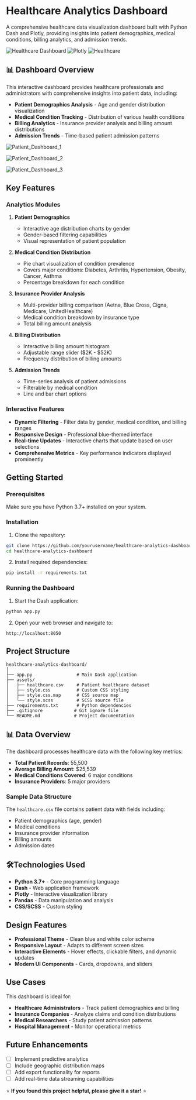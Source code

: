 # Healthcare Analytics Dashboard

A comprehensive healthcare data visualization dashboard built with Python Dash and Plotly, providing insights into patient demographics, medical conditions, billing analytics, and admission trends.

![Healthcare Dashboard](https://img.shields.io/badge/Python-Dash-blue)
![Plotly](https://img.shields.io/badge/Plotly-Interactive-green)
![Healthcare](https://img.shields.io/badge/Healthcare-Analytics-red)

## 📊 Dashboard Overview

This interactive dashboard provides healthcare professionals and administrators with comprehensive insights into patient data, including:

- **Patient Demographics Analysis** - Age and gender distribution visualization
- **Medical Condition Tracking** - Distribution of various health conditions
- **Billing Analytics** - Insurance provider analysis and billing amount distributions
- **Admission Trends** - Time-based patient admission patterns

![Patient_Dashboard_1](images/Patient_Dashboard_1.png)

![Patient_Dashboard_2](images/Patient_Dashboard_2.png)

![Patient_Dashboard_3](images/Patient_Dashboard_3.png)
## Key Features

### Analytics Modules

1. **Patient Demographics**
   - Interactive age distribution charts by gender
   - Gender-based filtering capabilities
   - Visual representation of patient population

2. **Medical Condition Distribution**
   - Pie chart visualization of condition prevalence
   - Covers major conditions: Diabetes, Arthritis, Hypertension, Obesity, Cancer, Asthma
   - Percentage breakdown for each condition

3. **Insurance Provider Analysis**
   - Multi-provider billing comparison (Aetna, Blue Cross, Cigna, Medicare, UnitedHealthcare)
   - Medical condition breakdown by insurance type
   - Total billing amount analysis

4. **Billing Distribution**
   - Interactive billing amount histogram
   - Adjustable range slider ($2K - $52K)
   - Frequency distribution of billing amounts

5. **Admission Trends**
   - Time-series analysis of patient admissions
   - Filterable by medical condition
   - Line and bar chart options

### Interactive Features

- **Dynamic Filtering** - Filter data by gender, medical condition, and billing ranges
- **Responsive Design** - Professional blue-themed interface
- **Real-time Updates** - Interactive charts that update based on user selections
- **Comprehensive Metrics** - Key performance indicators displayed prominently

## Getting Started

### Prerequisites

Make sure you have Python 3.7+ installed on your system.

### Installation

1. Clone the repository:
```bash
git clone https://github.com/yourusername/healthcare-analytics-dashboard.git
cd healthcare-analytics-dashboard
```

2. Install required dependencies:
```bash
pip install -r requirements.txt
```

### Running the Dashboard

1. Start the Dash application:
```bash
python app.py
```

2. Open your web browser and navigate to:
```
http://localhost:8050
```

## Project Structure

```
healthcare-analytics-dashboard/
│
├── app.py                 # Main Dash application
├── assets/
│   ├── healthcare.csv     # Patient healthcare dataset
│   ├── style.css          # Custom CSS styling
│   ├── style.css.map      # CSS source map
│   └── style.scss         # SCSS source file
├── requirements.txt       # Python dependencies
├── .gitignore            # Git ignore file
└── README.md             # Project documentation
```

## 📊 Data Overview

The dashboard processes healthcare data with the following key metrics:

- **Total Patient Records**: 55,500
- **Average Billing Amount**: $25,539
- **Medical Conditions Covered**: 6 major conditions
- **Insurance Providers**: 5 major providers

### Sample Data Structure

The `healthcare.csv` file contains patient data with fields including:
- Patient demographics (age, gender)
- Medical conditions
- Insurance provider information
- Billing amounts
- Admission dates

## 🛠Technologies Used

- **Python 3.7+** - Core programming language
- **Dash** - Web application framework
- **Plotly** - Interactive visualization library
- **Pandas** - Data manipulation and analysis
- **CSS/SCSS** - Custom styling

## Design Features

- **Professional Theme** - Clean blue and white color scheme
- **Responsive Layout** - Adapts to different screen sizes
- **Interactive Elements** - Hover effects, clickable filters, and dynamic updates
- **Modern UI Components** - Cards, dropdowns, and sliders

## Use Cases

This dashboard is ideal for:

- **Healthcare Administrators** - Track patient demographics and billing
- **Insurance Companies** - Analyze claims and condition distributions
- **Medical Researchers** - Study patient admission patterns
- **Hospital Management** - Monitor operational metrics

## Future Enhancements

- [ ] Implement predictive analytics
- [ ] Include geographic distribution maps
- [ ] Add export functionality for reports
- [ ] Add real-time data streaming capabilities

⭐ **If you found this project helpful, please give it a star!** ⭐
